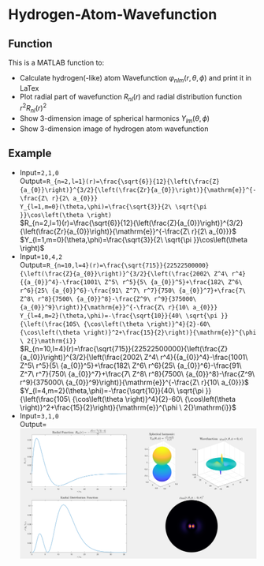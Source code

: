 # Hydrogen-Atom-Wavefunction
## Function  
This is a MATLAB function to:  
- Calculate hydrogen(-like) atom Wavefunction $\varphi_{nlm}(r,\theta,\phi)$ and print it in LaTex  
- Plot radial part of wavefunction $R_{nl}(r)$ and radial distribution function $r^2{R_{nl}(r)}^2$  
- Show 3-dimension image of spherical harmonics $Y_{lm}(\theta,\phi)$ 
- Show 3-dimension image of hydrogen atom wavefunction
## Example
- Input=`2,1,0`  
Output=`R_{n=2,l=1}(r)=\frac{\sqrt{6}}{12}{\left(\frac{Z}{a_{0}}\right)}^{3/2}{\left(\frac{Zr}{a_{0}}\right)}{\mathrm{e}}^{-\frac{Z\ r}{2\ a_{0}}}`  
`Y_{l=1,m=0}(\theta,\phi)=\frac{\sqrt{3}}{2\ \sqrt{\pi }}\cos\left(\theta \right)`  
$R_{n=2,l=1}(r)=\frac{\sqrt{6}}{12}{\left(\frac{Z}{a_{0}}\right)}^{3/2}{\left(\frac{Zr}{a_{0}}\right)}{\mathrm{e}}^{-\frac{Z\ r}{2\ a_{0}}}$  
$Y_{l=1,m=0}(\theta,\phi)=\frac{\sqrt{3}}{2\ \sqrt{\pi }}\cos\left(\theta \right)$  
- Input=`10,4,2`  
Output=`R_{n=10,l=4}(r)=\frac{\sqrt{715}}{22522500000}{\left(\frac{Z}{a_{0}}\right)}^{3/2}{\left(\frac{2002\ Z^4\ r^4}{{a_{0}}^4}-\frac{1001\ Z^5\ r^5}{5\ {a_{0}}^5}+\frac{182\ Z^6\ r^6}{25\ {a_{0}}^6}-\frac{91\ Z^7\ r^7}{750\ {a_{0}}^7}+\frac{7\ Z^8\ r^8}{7500\ {a_{0}}^8}-\frac{Z^9\ r^9}{375000\ {a_{0}}^9}\right)}{\mathrm{e}}^{-\frac{Z\ r}{10\ a_{0}}}`  
`Y_{l=4,m=2}(\theta,\phi)=-\frac{\sqrt{10}}{40\ \sqrt{\pi }}{\left(\frac{105\ {\cos\left(\theta \right)}^4}{2}-60\ {\cos\left(\theta \right)}^2+\frac{15}{2}\right)}{\mathrm{e}}^{\phi \ 2{}\mathrm{i}}`  
$R_{n=10,l=4}(r)=\frac{\sqrt{715}}{22522500000}{\left(\frac{Z}{a_{0}}\right)}^{3/2}{\left(\frac{2002\ Z^4\ r^4}{{a_{0}}^4}-\frac{1001\ Z^5\ r^5}{5\ {a_{0}}^5}+\frac{182\ Z^6\ r^6}{25\ {a_{0}}^6}-\frac{91\ Z^7\ r^7}{750\ {a_{0}}^7}+\frac{7\ Z^8\ r^8}{7500\ {a_{0}}^8}-\frac{Z^9\ r^9}{375000\ {a_{0}}^9}\right)}{\mathrm{e}}^{-\frac{Z\ r}{10\ a_{0}}}$  
$Y_{l=4,m=2}(\theta,\phi)=-\frac{\sqrt{10}}{40\ \sqrt{\pi }}{\left(\frac{105\ {\cos\left(\theta \right)}^4}{2}-60\ {\cos\left(\theta \right)}^2+\frac{15}{2}\right)}{\mathrm{e}}^{\phi \ 2{}\mathrm{i}}$  
- Input=`3,1,0`  
Output=  
![Wavefunction](https://github.com/Jatro-Tao/Hydrogen-Atom-Wavefunction/blob/main/Image/Wavefunction_3_1_0.png "Wavefunction")
